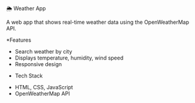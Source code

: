 
🌦 Weather App

A web app that shows real-time weather data using the OpenWeatherMap API.

*Features
- Search weather by city
- Displays temperature, humidity, wind speed
- Responsive design

* Tech Stack
- HTML, CSS, JavaScript
- OpenWeatherMap API
